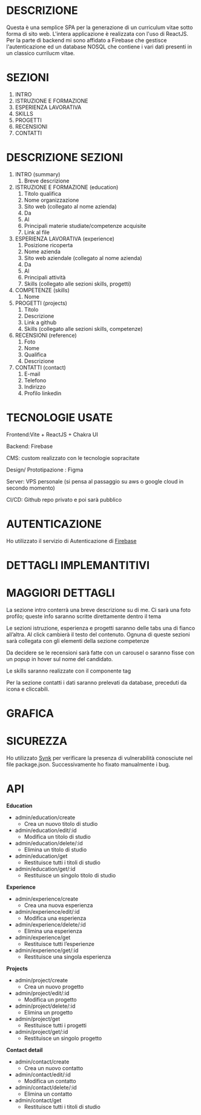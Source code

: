 # DESCRIZIONE

Questa è una semplice SPA per la generazione di un curriculum vitae sotto forma di sito web.
L'intera applicazione è realizzata con l'uso di ReactJS. Per la parte di backend mi sono affidato a Firebase che gestisce l'autenticazione ed un database NOSQL che contiene i vari dati presenti in un classico currilucm vitae.

# SEZIONI

1. INTRO
2. ISTRUZIONE E FORMAZIONE
3. ESPERIENZA LAVORATIVA
4. SKILLS
5. PROGETTI
6. RECENSIONI
7. CONTATTI

# DESCRIZIONE SEZIONI

1. INTRO (summary)
   1. Breve descrizione
2. ISTRUZIONE E FORMAZIONE (education)
   1. Titolo qualifica
   2. Nome organizzazione
   3. Sito web (collegato al nome azienda)
   4. Da
   5. Al
   6. Principali materie studiate/competenze acquisite
   7. Link al file
3. ESPERIENZA LAVORATIVA (experience)
   1. Posizione ricoperta
   2. Nome azienda
   3. Sito web aziendale (collegato al nome azienda)
   4. Da
   5. Al
   6. Principali attività
   7. Skills (collegato alle sezioni skills, progetti)
4. COMPETENZE (skills)
   1. Nome
5. PROGETTI (projects)
   1. Titolo
   2. Descrizione
   3. Link a github
   4. Skills (collegato alle sezioni skills, competenze)
6. RECENSIONI (reference)
   1. Foto
   2. Nome
   3. Qualifica
   4. Descrizione
7. CONTATTI (contact)
   1. E-mail
   2. Telefono
   3. Indirizzo
   4. Profilo linkedin

# TECNOLOGIE USATE

Frontend:Vite + ReactJS + Chakra UI

Backend: Firebase

CMS: custom realizzato con le tecnologie sopracitate

Design/ Prototipazione : Figma

Server: VPS personale (si pensa al passaggio su aws o google cloud in secondo momento)

CI/CD: Github repo privato e poi sarà pubblico

# AUTENTICAZIONE

Ho utilizzato il servizio di Autenticazione di [Firebase](https://firebase.google.com/docs/auth?hl=it)

# DETTAGLI IMPLEMANTITIVI

# MAGGIORI DETTAGLI

La sezione intro conterrà una breve descrizione su di me. Ci sarà una foto profilo; queste info saranno scritte direttamente dentro il tema

Le sezioni istruzione, esperienza e progetti saranno delle tabs una di fianco all’altra. Al click cambierà il testo del contenuto. Ognuna di queste sezioni sarà collegata con gli elementi della sezione competenze

Da decidere se le recensioni sarà fatte con un carousel o saranno fisse con un popup in hover sul nome del candidato.

Le skills saranno realizzate con il componente tag

Per la sezione contatti i dati saranno prelevati da database, preceduti da icona e cliccabili.

# GRAFICA

# SICUREZZA

Ho utilizzato [Synk](https://snyk.io/) per verificare la presenza di vulnerabilità conosciute nel file package.json.
Successivamente ho fixato manualmente i bug.

# API

**Education**

- admin/education/create
  - Crea un nuovo titolo di studio
- admin/education/edit/:id
  - Modifica un titolo di studio
- admin/education/delete/:id
  - Elimina un titolo di studio
- admin/education/get
  - Restituisce tutti i titoli di studio
- admin/education/get/:id
  - Restituisce un singolo titolo di studio

**Experience**

- admin/experience/create
  - Crea una nuova esperienza
- admin/experience/edit/:id
  - Modifica una esperienza
- admin/experience/delete/:id
  - Elimina una esperienza
- admin/experience/get
  - Restituisce tutti l’esperienze
- admin/experience/get/:id
  - Restituisce una singola esperienza

**Projects**

- admin/project/create
  - Crea un nuovo progetto
- admin/project/edit/:id
  - Modifica un progetto
- admin/project/delete/:id
  - Elimina un progetto
- admin/project/get
  - Restituisce tutti i progetti
- admin/project/get/:id
  - Restituisce un singolo progetto

**Contact detail**

- admin/contact/create
  - Crea un nuovo contatto
- admin/contact/edit/:id
  - Modifica un contatto
- admin/contact/delete/:id
  - Elimina un contatto
- admin/contact/get
  - Restituisce tutti i titoli di studio
